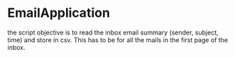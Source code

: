 # EmailApplication
 the script objective is to read the inbox email summary (sender, subject, time) and store in csv. This has to be for all the mails in the first page of the inbox.
